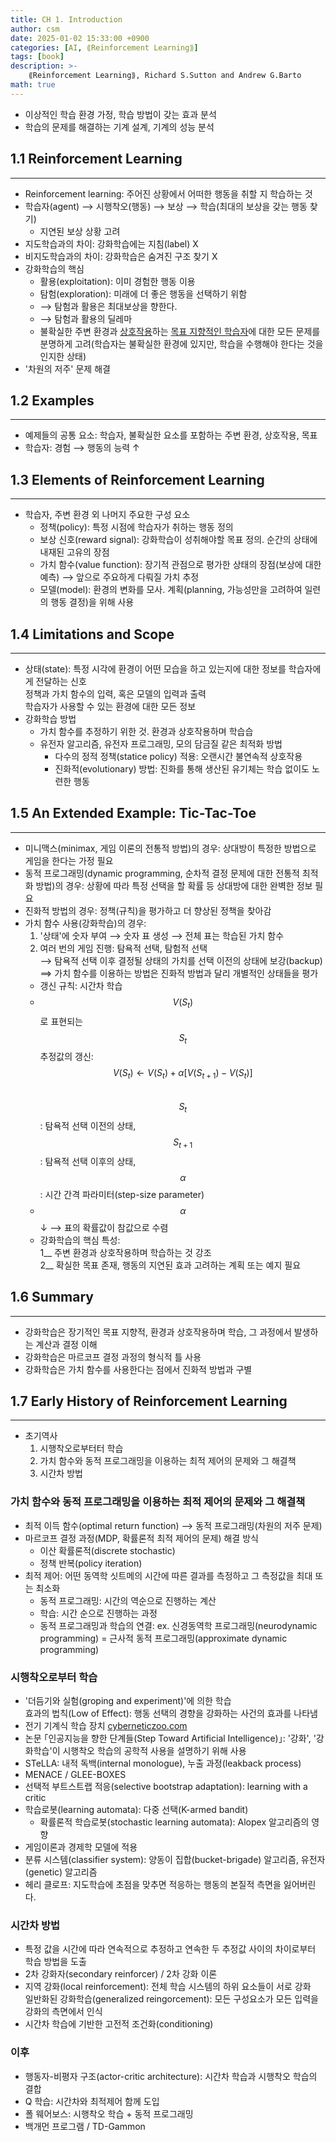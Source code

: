 ```yaml
---
title: CH 1. Introduction
author: csm
date: 2025-01-02 15:33:00 +0900
categories: [AI, ⟪Reinforcement Learning⟫]
tags: [book]
description: >-
    ⟪Reinforcement Learning⟫, Richard S.Sutton and Andrew G.Barto
math: true
---
```


- 이상적인 학습 환경 가정, 학습 방법이 갖는 효과 분석
- 학습의 문제를 해결하는 기계 설계, 기계의 성능 분석

## 1.1 Reinforcement Learning
---
- Reinforcement learning: 주어진 상황에서 어떠한 행동을 취할 지 학습하는 것
- 학습자(agent) ⟶ 시행착오(행동) ⟶ 보상 ⟶ 학습(최대의 보상을 갖는 행동 찾기)
    + 지연된 보상 상황 고려
- 지도학습과의 차이: 강화학습에는 지침(label) X
- 비지도학습과의 차이: 강화학습은 숨겨진 구조 찾기 X
- 강화학습의 핵심
    - 활용(exploitation): 이미 경험한 행동 이용
    - 탐험(exploration): 미래에 더 좋은 행동을 선택하기 위함
    +  ⟶ 탐험과 활용은 최대보상을 향한다.
    +  ⟶ 탐험과 활용의 딜레마
    - 불확실한 주변 환경과 <u>상호작용</u>하는 <u>목표 지향적인 학습자</u>에 대한 모든 문제를 분명하게 고려(학습자는 불확실한 환경에 있지만, 학습을 수행해야 한다는 것을 인지한 상태)
- '차원의 저주' 문제 해결

## 1.2 Examples
---
- 예제들의 공통 요소: 학습자, 불확실한 요소를 포함하는 주변 환경, 상호작용, 목표
- 학습자: 경험 ⟶ 행동의 능력 ↑

## 1.3 Elements of Reinforcement Learning
---
- 학습자, 주변 환경 외 나머지 주요한 구성 요소
    - 정책(policy): 특정 시점에 학습자가 취하는 행동 정의
    - 보상 신호(reward signal): 강화학습이 성취해야할 목표 정의. 순간의 상태에 내재된 고유의 장점
    - 가치 함수(value function): 장기적 관점으로 평가한 상태의 장점(보상에 대한 예측) ⟶ 앞으로 주요하게 다뤄질 가치 추정
    - 모델(model): 환경의 변화를 모사. 계획(planning, 가능성만을 고려하여 일련의 행동 결정)을 위해 사용

## 1.4 Limitations and Scope
---
- 상태(state): 특정 시각에 환경이 어떤 모습을 하고 있는지에 대한 정보를 학습자에게 전달하는 신호  
    정책과 가치 함수의 입력, 혹은 모델의 입력과 출력  
    학습자가 사용할 수 있는 환경에 대한 모든 정보
- 강화학습 방법
    - 가치 함수를 추정하기 위한 것. 환경과 상호작용하며 학습습
    - 유전자 알고리즘, 유전자 프로그래밍, 모의 담금질 같은 최적화 방법
        - 다수의 정적 정책(statice policy) 적용: 오랜시간 불연속적 상호작용
        - 진화적(evolutionary) 방법: 진화를 통해 생산된 유기체는 학습 없이도 노련한 행동

## 1.5 An Extended Example: Tic-Tac-Toe
---
- 미니맥스(minimax, 게임 이론의 전통적 방법)의 경우: 상대방이 특정한 방법으로 게임을 한다는 가정 필요
- 동적 프로그래밍(dynamic programming, 순차적 결정 문제에 대한 전통적 최적화 방법)의 경우: 상황에 따라 특정 선택을 할 확률 등 상대방에 대한 완벽한 정보 필요
- 진화적 방법의 경우: 정책(규칙)을 평가하고 더 향상된 정책을 찾아감
- 가치 함수 사용(강화학습)의 경우: 
    1. '상태'에 숫자 부여 ⟶ 숫자 표 생성 ⟶ 전체 표는 학습된 가치 함수  
    2. 여러 번의 게임 진행: 탐욕적 선택, 탐험적 선택  
        ⟶ 탐욕적 선택 이후 결정될 상태의 가치를 선택 이전의 상태에 보강(backup)  
        ⟹ 가치 함수를 이용하는 방법은 진화적 방법과 달리 개별적인 상태들을 평가
    - 갱신 규칙: 시간차 학습   
    - $$V(S_{t})$$로 표현되는 $$S_{t}$$ 추정값의 갱신: $$V(S_{t})  \leftarrow  V(S_{t}) + \alpha \left [V(S_{t+1}) - V(S_{t})  \right ]$$  
        $$S_{t}$$: 탐욕적 선택 이전의 상태, $$S_{t+1}$$: 탐욕적 선택 이후의 상태, $$\alpha$$: 시간 간격 파라미터(step-size parameter) 
    - $$\alpha$$ ↓ ⟶ 표의 확률값이 참값으로 수렴  
    - 강화학습의 핵심 특성:  
        1__ 주변 환경과 상호작용하며 학습하는 것 강조  
        2__ 확실한 목표 존재, 행동의 지연된 효과 고려하는 계획 또는 예지 필요
    
## 1.6 Summary
---
- 강화학습은 장기적인 목표 지향적, 환경과 상호작용하며 학습, 그 과정에서 발생하는 계산과 결정 이해
- 강화학습은 마르코프 결정 과정의 형식적 틀 사용
- 강화학습은 가치 함수를 사용한다는 점에서 진화적 방법과 구별

## 1.7 Early History of Reinforcement Learning
---
- 초기역사
    1. 시행착오로부터터 학습
    2. 가치 함수와 동적 프로그래밍을 이용하는 최적 제어의 문제와 그 해결책
    3. 시간차 방법

### 가치 함수와 동적 프로그래밍을 이용하는 최적 제어의 문제와 그 해결책
- 최적 이득 함수(optimal return function) ⟶ 동적 프로그래밍(차원의 저주 문제)
- 마르코프 결정 과정(MDP, 확률론적 최적 제어의 문제) 해결 방식
    - 이산 확률론적(discrete stochastic)
    - 정책 반복(policy iteration)
- 최적 제어: 어떤 동역학 싯트메의 시간에 따른 결과를 측정하고 그 측정값을 최대 또는 최소화
    - 동적 프로그래밍: 시간의 역순으로 진행하는 계산
    - 학습: 시간 순으로 진행하는 과정
    - 동적 프로그래밍과 학습의 연결: ex. 신경동역학 프로그래밍(neurodynamic programming) = 근사적 동적 프로그래밍(approximate dynamic programming)

### 시행착오로부터 학습
- '더듬기와 실험(groping and experiment)'에 의한 학습  
    효과의 법칙(Low of Effect): 행동 선택의 경향을 강화하는 사건의 효과를 나타냄
- 전기 기계식 학습 장치 [cyberneticzoo.com](https://cyberneticzoo.com/)
- 논문 ｢인공지능을 향한 단계들(Step Toward Artificial Intelligence)｣: '강화', '강화학습'이 시행착오 학습의 공학적 사용을 설명하기 위해 사용
- STeLLA: 내적 독백(internal monologue), 누출 과정(leakback process)
- MENACE / GLEE-BOXES
- 선택적 부트스트랩 적응(selective bootstrap adaptation): learning with a critic
- 학습로봇(learning automata): 다중 선택(K-armed bandit)
    - 확률론적 학습로봇(stochastic learning automata): Alopex 알고리즘의 영향
- 게임이론과 경제학 모델에 적용
- 분류 시스템(classifier system): 양동이 집합(bucket-brigade) 알고리즘, 유전자(genetic) 알고리즘
- 헤리 클로프: 지도학습에 초점을 맞추면 적응하는 행동의 본질적 측면을 잃어버린다.

### 시간차 방법
- 특정 값을 시간에 따라 연속적으로 추정하고 연속한 두 추정값 사이의 차이로부터 학습 방법을 도출
- 2차 강화자(secondary reinforcer) / 2차 강화 이론
- 지역 강화(local reinforcement): 전체 학습 시스템의 하위 요소들이 서로 강화  
    일반화된 강화학습(generalized reingorcement): 모든 구성요소가 모든 입력을 강화의 측면에서 인식
- 시간차 학습에 기반한 고전적 조건화(conditioning)

### 이후
- 행동자-비평자 구조(actor-critic architecture): 시간차 학습과 시행착오 학습의 결합
- Q 학습: 시간차와 최적제어 함께 도입
- 폴 웨어보스: 시행착오 학습 + 동적 프로그래밍
- 백개먼 프로그램 / TD-Gammon